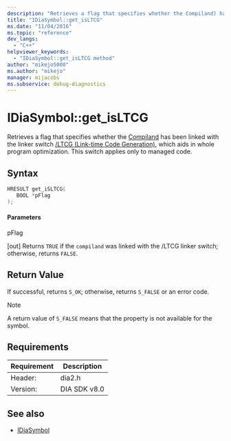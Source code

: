 ```yaml
---
description: "Retrieves a flag that specifies whether the Compiland) has been linked with the linker switch /LTCG (Link-time Code Generation)(/cpp/build/reference/ltcg-link-time-code-generation), which aids in whole program optimization."
title: "IDiaSymbol::get_isLTCG"
ms.date: "11/04/2016"
ms.topic: "reference"
dev_langs:
  - "C++"
helpviewer_keywords:
  - "IDiaSymbol::get_isLTCG method"
author: "mikejo5000"
ms.author: "mikejo"
manager: mijacobs
ms.subservice: debug-diagnostics
---
```


# IDiaSymbol::get_isLTCG

Retrieves a flag that specifies whether the [Compiland](../../debugger/debug-interface-access/compiland.md) has been linked with the linker switch [/LTCG (Link-time Code Generation)](/cpp/build/reference/ltcg-link-time-code-generation), which aids in whole program optimization. This switch applies only to managed code.

## Syntax

```C++
HRESULT get_iSLTCG(
   BOOL *pFlag
);
```

#### Parameters
 pFlag

[out] Returns `TRUE` if the `compiland` was linked with the /LTCG linker switch; otherwise, returns `FALSE`.

## Return Value
 If successful, returns `S_OK`; otherwise, returns `S_FALSE` or an error code.

> [!NOTE]
> A return value of `S_FALSE` means that the property is not available for the symbol.

## Requirements

|Requirement|Description|
|-----------------|-----------------|
|Header:|dia2.h|
|Version:|DIA SDK v8.0|

## See also
- [IDiaSymbol](../../debugger/debug-interface-access/idiasymbol.md)
